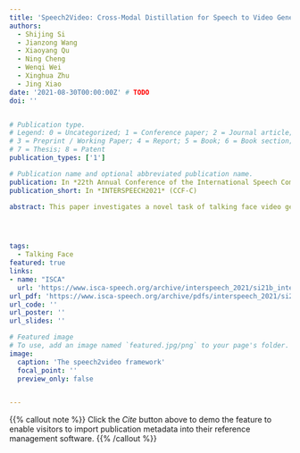 ```yaml
---
title: 'Speech2Video: Cross-Modal Distillation for Speech to Video Generation'
authors:
  - Shijing Si
  - Jianzong Wang
  - Xiaoyang Qu
  - Ning Cheng
  - Wenqi Wei
  - Xinghua Zhu
  - Jing Xiao
date: '2021-08-30T00:00:00Z' # TODO
doi: ''


# Publication type.
# Legend: 0 = Uncategorized; 1 = Conference paper; 2 = Journal article;
# 3 = Preprint / Working Paper; 4 = Report; 5 = Book; 6 = Book section;
# 7 = Thesis; 8 = Patent
publication_types: ['1']

# Publication name and optional abbreviated publication name.
publication: In *22th Annual Conference of the International Speech Communication Association*
publication_short: In *INTERSPEECH2021* (CCF-C)

abstract: This paper investigates a novel task of talking face video generation solely from speeches. The speech-to-video generation technique can spark interesting applications in entertainment, customer service, and human-computer-interaction industries. Indeed, the timbre, accent and speed in speeches could contain rich information relevant to speakers’ appearance. The challenge mainly lies in disentangling the distinct visual attributes from audio signals. In this article, we propose a light-weight, cross-modal distillation method to extract disentangled emotional and identity information from unlabelled video inputs. The extracted features are then integrated by a generative adversarial network into talking face video clips. With carefully crafted discriminators, the proposed framework achieves realistic generation results. Experiments with observed individuals demonstrated that the proposed framework captures the emotional expressions solely from speeches, and produces spontaneous facial motion in the video output. Compared to the baseline method where speeches are combined with a static image of the speaker, the results of the proposed framework is almost indistinguishable. User studies also show that the proposed method outperforms the existing algorithms in terms of emotion expression in the generated videos.




tags:
  - Talking Face
featured: true
links:
- name: "ISCA"
  url: 'https://www.isca-speech.org/archive/interspeech_2021/si21b_interspeech.html'
url_pdf: 'https://www.isca-speech.org/archive/pdfs/interspeech_2021/si21b_interspeech.pdf'
url_code: ''
url_poster: ''
url_slides: ''

# Featured image
# To use, add an image named `featured.jpg/png` to your page's folder.
image:
  caption: 'The speech2video framework'
  focal_point: ''
  preview_only: false


---
```


{{% callout note %}}
Click the _Cite_ button above to demo the feature to enable visitors to import publication metadata into their reference management software.
{{% /callout %}}

